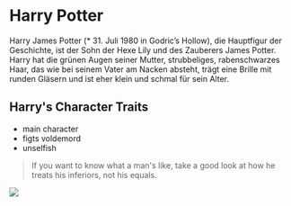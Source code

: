 # Harry Potter
Harry James Potter (* 31. Juli 1980 in Godric’s Hollow), die Hauptfigur der Geschichte, ist der Sohn der Hexe Lily und des Zauberers James Potter.
Harry hat die grünen Augen seiner Mutter, strubbeliges, rabenschwarzes Haar, das wie bei seinem Vater am Nacken absteht,
trägt eine Brille mit runden Gläsern und ist eher klein und schmal für sein Alter.
## Harry's Character Traits
* main character
* figts voldemord
* unselfish
> If you want to know what a man's like, take a good look at how he treats his inferiors, not his equals.
<img src="https://amp.wuv.de/var/wuv/storage/images/werben_verkaufen/marketing/pandora_macht_jetzt_harry_potter_schmuck/9601855-5-ger-DE/pandora_macht_jetzt_harry_potter_schmuck7_gross.jpg"/>